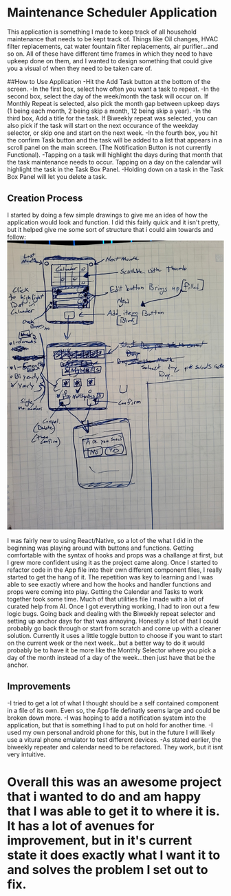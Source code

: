 # Maintenance Scheduler Application
This application is something I made to keep track of all household maintenance that needs to be kept track of. Things like Oil changes, HVAC filter replacements, cat water fountain filter replacements, air purifier...and so on. 
All of these have different time frames in which they need to have upkeep done on them, and I wanted to design something that could give you a visual of when they need to be taken care of. 

##How to Use Application
-Hit the Add Task button at the bottom of the screen.
  -In the first box, select how often you want a task to repeat.
  -In the second box, select the day of the week/month the task will occur on. If Monthly Repeat is selected, also pick the month gap between upkeep days (1 being each month, 2 being skip a month, 12 being skip a year).
  -In the third box, Add a title for the task. If Biweekly repeat was selected, you can also pick if the task will start on the next occurance of the weekday selector, or skip one and start on the next week.
  -In the fourth box, you hit the confirm Task button and the task will be added to a list that appears in a scroll panel on the main screen. (The Notification Button is not currently Functional).
-Tapping on a task will highlight the days during that month that the task maintenance needs to occur. Tapping on a day on the calendar will highlight the task in the Task Box Panel.
-Holding down on a task in the Task Box Panel will let you delete a task.

## Creation Process
I started by doing a few simple drawings to give me an idea of how the application would look and function. I did this fairly quick and it isn't pretty, but it helped give me some sort of structure that i could aim towards and follow:
![Paper Design of Home Maintenance Application](https://github.com/wward49/home-maintenance-app/blob/master/ImagesHM/20250925_170053.jpg)


I was fairly new to using React/Native, so a lot of the what I did in the beginning was playing around with buttons and functions. Getting comfortable with the syntax of hooks and props was a challange at first, but I grew more confident using it as the project came along. Once I started to refactor code in the App file into their own different component files, I really started to get the hang of it. The repetition was key to learning and I was able to see exactly where and how the hooks and handler functions and props were coming into play. Getting the Calendar and Tasks to work together took some time. Much of that utilities file I made with a lot of curated help from AI. Once I got everything working, I had to iron out a few logic bugs. Going back and dealing with the Biweekly repeat selector and setting up anchor days for that was annoying. Honestly a lot of that I could probably go back through or start from scratch and come up with a cleaner solution. Currently it uses a little toggle button to choose if you want to start on the current week or the next week...but a better way to do it would probably be to have it be more like the Monthly Selector where you pick a day of the month instead of a day of the week...then just have that be the anchor. 

## Improvements
-I tried to get a lot of what I thought should be a self contained component in a file of its own. Even so, the App file definatly seems large and could be broken down more. 
-I was hoping to add a notification system into the application, but that is something I had to put on hold for another time. 
-I used my own personal android phone for this, but in the future I will likely use a vitural phone emulator to test different devices.
-As stated earlier, the biweekly repeater and calendar need to be refactored. They work, but it isnt very intuitive.

# Overall this was an awesome project that i wanted to do and am happy that I was able to get it to where it is. It has a lot of avenues for improvement, but in it's current state it does exactly what I want it to and solves the problem I set out to fix. 
